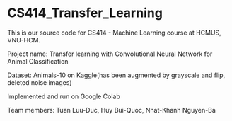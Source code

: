 # CS414_Transfer_Learning
This is our source code for CS414 - Machine Learning course at HCMUS, VNU-HCM.

Project name: Transfer learning with Convolutional Neural Network for Animal Classification

Dataset: Animals-10 on Kaggle(has been augmented by grayscale and flip, deleted noise images)

Implemented and run on Google Colab

Team members: Tuan Luu-Duc, Huy Bui-Quoc, Nhat-Khanh Nguyen-Ba
